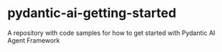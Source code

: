 # pydantic-ai-getting-started
A repository with code samples for how to get started with Pydantic AI Agent Framework

